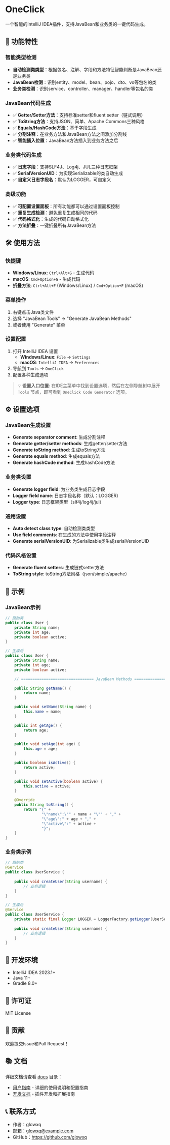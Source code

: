 # OneClick

一个智能的IntelliJ IDEA插件，支持JavaBean和业务类的一键代码生成。

## 🚀 功能特性

### 智能类型检测
- **自动检测类类型**：根据包名、注解、字段和方法特征智能判断是JavaBean还是业务类
- **JavaBean检测**：识别entity、model、bean、pojo、dto、vo等包名的类
- **业务类检测**：识别service、controller、manager、handler等包名的类

### JavaBean代码生成
- ✅ **Getter/Setter方法**：支持标准setter和fluent setter（链式调用）
- ✅ **ToString方法**：支持JSON、简单、Apache Commons三种风格
- ✅ **Equals/HashCode方法**：基于字段生成
- ✅ **分割注释**：在业务方法和JavaBean方法之间添加分割线
- ✅ **智能插入位置**：JavaBean方法插入到业务方法之后

### 业务类代码生成
- ✅ **日志字段**：支持SLF4J、Log4j、JUL三种日志框架
- ✅ **SerialVersionUID**：为实现Serializable的类自动生成
- ✅ **自定义日志字段名**：默认为LOGGER，可自定义

### 高级功能
- ✅ **可配置设置面板**：所有功能都可以通过设置面板控制
- ✅ **重复生成检测**：避免重复生成相同的代码
- ✅ **代码格式化**：生成的代码自动格式化
- ✅ **方法折叠**：一键折叠所有JavaBean方法

## 🛠️ 使用方法

### 快捷键
- **Windows/Linux**: `Ctrl+Alt+G` - 生成代码
- **macOS**: `Cmd+Option+G` - 生成代码
- **折叠方法**: `Ctrl+Alt+F` (Windows/Linux) / `Cmd+Option+F` (macOS)

### 菜单操作
1. 右键点击Java类文件
2. 选择 "JavaBean Tools" → "Generate JavaBean Methods"
3. 或者使用 "Generate" 菜单

### 设置配置
1. 打开 IntelliJ IDEA 设置
   - **Windows/Linux**: `File` → `Settings`
   - **macOS**: `IntelliJ IDEA` → `Preferences`
2. 导航到 `Tools` → `OneClick`
3. 配置各种生成选项

> 💡 **设置入口位置**: 在IDE主菜单中找到设置选项，然后在左侧导航树中展开 `Tools` 节点，即可看到 `OneClick Code Generator` 选项。

## ⚙️ 设置选项

### JavaBean生成设置
- **Generate separator comment**: 生成分割注释
- **Generate getter/setter methods**: 生成getter/setter方法
- **Generate toString method**: 生成toString方法
- **Generate equals method**: 生成equals方法
- **Generate hashCode method**: 生成hashCode方法

### 业务类设置
- **Generate logger field**: 为业务类生成日志字段
- **Logger field name**: 日志字段名称（默认：LOGGER）
- **Logger type**: 日志框架类型（slf4j/log4j/jul）

### 通用设置
- **Auto detect class type**: 自动检测类类型
- **Use field comments**: 在生成的方法中使用字段注释
- **Generate serialVersionUID**: 为Serializable类生成serialVersionUID

### 代码风格设置
- **Generate fluent setters**: 生成链式setter方法
- **ToString style**: toString方法风格（json/simple/apache）

## 📝 示例

### JavaBean示例

```java
// 原始类
public class User {
    private String name;
    private int age;
    private boolean active;
}

// 生成后
public class User {
    private String name;
    private int age;
    private boolean active;

    // ================================ JavaBean Methods ================================

    public String getName() {
        return name;
    }

    public void setName(String name) {
        this.name = name;
    }

    public int getAge() {
        return age;
    }

    public void setAge(int age) {
        this.age = age;
    }

    public boolean isActive() {
        return active;
    }

    public void setActive(boolean active) {
        this.active = active;
    }

    @Override
    public String toString() {
        return "{" +
                "\"name\":\"" + name + "\"" + "," +
                "\"age\":" + age + "," +
                "\"active\":" + active +
                "}";
    }
}
```

### 业务类示例

```java
// 原始类
@Service
public class UserService {
    
    public void createUser(String username) {
        // 业务逻辑
    }
}

// 生成后
@Service
public class UserService {
    private static final Logger LOGGER = LoggerFactory.getLogger(UserService.class);
    
    public void createUser(String username) {
        // 业务逻辑
    }
}
```

## 🔧 开发环境

- IntelliJ IDEA 2023.1+
- Java 11+
- Gradle 8.0+

## 📄 许可证

MIT License

## 🤝 贡献

欢迎提交Issue和Pull Request！

## 📚 文档

详细文档请查看 [docs](./docs/) 目录：
- [用户指南](./docs/USER_GUIDE.md) - 详细的使用说明和配置指南
- [开发文档](./docs/DEVELOPMENT.md) - 插件开发和扩展指南

## 📞 联系方式

- 作者：glowxq
- 邮箱：glowxq@example.com
- GitHub：https://github.com/glowxq
